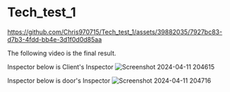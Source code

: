 # Tech_test_1




https://github.com/Chris970715/Tech_test_1/assets/39882035/7927bc83-d7b3-4fdd-bb4e-3d1f0d0d85aa

The following video is the final result.


Inspector below is Client's Inspector
![Screenshot 2024-04-11 204615](https://github.com/Chris970715/Tech_test_1/assets/39882035/1646709c-5561-4720-b7df-792619b1c4c7)

Inspector below is door's Inspector
![Screenshot 2024-04-11 204716](https://github.com/Chris970715/Tech_test_1/assets/39882035/3e91bf38-40f4-41c5-9e0f-83782de4d09f)
